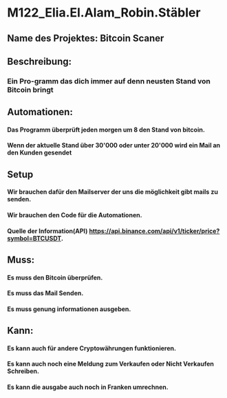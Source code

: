 # M122_Elia.El.Alam_Robin.Stäbler
## Name des Projektes: Bitcoin Scaner

## Beschreibung:
### Ein Pro-gramm das dich immer auf denn neusten Stand von Bitcoin bringt 


## Automationen:
#### Das Programm überprüft jeden morgen um 8 den Stand von bitcoin.
#### Wenn der aktuelle Stand über 30'000 oder unter 20'000 wird ein Mail an den Kunden gesendet


## Setup
#### Wir brauchen dafür den Mailserver der uns die möglichkeit gibt mails zu senden.
#### Wir brauchen den Code für die Automationen. 
#### Quelle der Information(API) https://api.binance.com/api/v1/ticker/price?symbol=BTCUSDT.


## Muss:
#### Es muss den Bitcoin überprüfen.
#### Es muss das Mail Senden.
#### Es muss genung informationen ausgeben.


## Kann:
#### Es kann auch für andere Cryptowährungen funktionieren. 
#### Es kann auch noch eine Meldung zum Verkaufen oder Nicht Verkaufen Schreiben.
#### Es kann die ausgabe auch noch in Franken umrechnen.